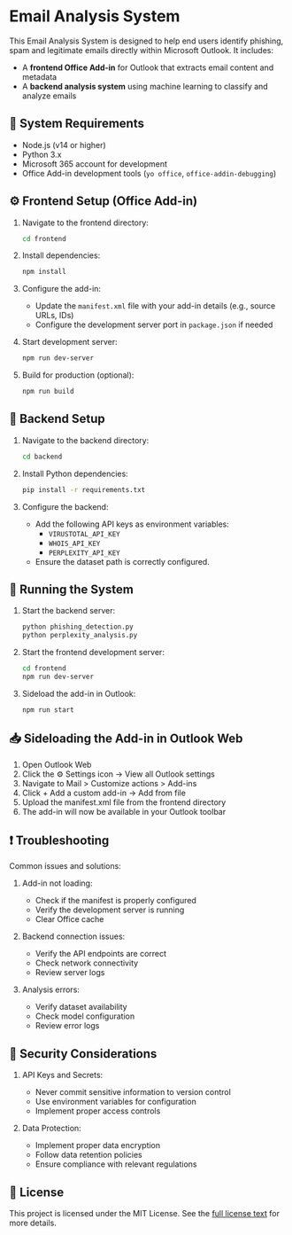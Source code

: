 # Email Analysis System
This Email Analysis System is designed to help end users identify phishing, spam and legitimate emails directly within Microsoft Outlook. It includes:
- A **frontend Office Add-in** for Outlook that extracts email content and metadata
- A **backend analysis system** using machine learning to classify and analyze emails


## 🧰 System Requirements

- Node.js (v14 or higher)
- Python 3.x
- Microsoft 365 account for development
- Office Add-in development tools (`yo office`, `office-addin-debugging`)

## ⚙️ Frontend Setup (Office Add-in)

1. Navigate to the frontend directory:
   ```bash
   cd frontend
   ```

2. Install dependencies:
   ```bash
   npm install
   ```

3. Configure the add-in:
   - Update the `manifest.xml` file with your add-in details (e.g., source URLs, IDs)
   - Configure the development server port in `package.json` if needed

4. Start development server:
   ```bash
   npm run dev-server
   ```

5. Build for production (optional):
   ```bash
   npm run build
   ```

## 🧠 Backend Setup

1. Navigate to the backend directory:
   ```bash
   cd backend
   ```

2. Install Python dependencies:
   ```bash
   pip install -r requirements.txt
   ```

3. Configure the backend:
   - Add the following API keys as environment variables:
     - `VIRUSTOTAL_API_KEY`
     - `WHOIS_API_KEY`
     - `PERPLEXITY_API_KEY`
   - Ensure the dataset path is correctly configured.


## 🚀 Running the System

1. Start the backend server:
   ```bash
   python phishing_detection.py
   python perplexity_analysis.py
   ```

2. Start the frontend development server:
   ```bash
   cd frontend
   npm run dev-server
   ```

3. Sideload the add-in in Outlook:
   ```bash
   npm run start
   ```
   
## 📥 Sideloading the Add-in in Outlook Web
1. Open Outlook Web
2. Click the ⚙️ Settings icon → View all Outlook settings
3. Navigate to Mail > Customize actions > Add-ins
4. Click + Add a custom add-in → Add from file
5. Upload the manifest.xml file from the frontend directory
6. The add-in will now be available in your Outlook toolbar
   
## ❗ Troubleshooting

Common issues and solutions:

1. Add-in not loading:
   - Check if the manifest is properly configured
   - Verify the development server is running
   - Clear Office cache

2. Backend connection issues:
   - Verify the API endpoints are correct
   - Check network connectivity
   - Review server logs

3. Analysis errors:
   - Verify dataset availability
   - Check model configuration
   - Review error logs

## 🔐 Security Considerations

1. API Keys and Secrets:
   - Never commit sensitive information to version control
   - Use environment variables for configuration
   - Implement proper access controls

2. Data Protection:
   - Implement proper data encryption
   - Follow data retention policies
   - Ensure compliance with relevant regulations

## 📄 License
This project is licensed under the MIT License. See the [full license text](https://opensource.org/licenses/MIT) for more details.
